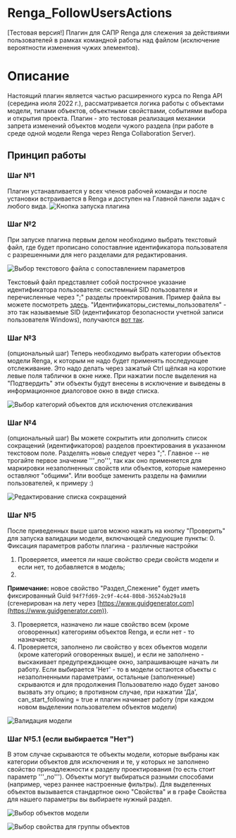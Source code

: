 # Renga_FollowUsersActions
[Тестовая версия!] Плагин для САПР Renga для слежения за действиями пользователей в рамках командной работы над файлом (исключение вероятности изменения чужих элементов).

# Описание
Настоящий плагин является частью расширенного курса по Renga API (середина июля 2022 г.), рассматривается логика работы с объектами модели, типами объектов, объектными свойствами, событиями выбора и открытия проекта. Плагин - это тестовая реализация механики запрета изменений объектов модели чужого раздела (при работе в среде одной модели Renga через Renga Collaboration Server).

## Принцип работы
### Шаг №1
Плагин устанавливается у всех членов рабочей команды и после установки встраивается в Renga и доступен на Главной панели задач с любого вида. 
![Кнопка запуска плагина](docs/image_1.png)

### Шаг №2
При запуске плагина первым делом необходимо выбрать текстовый файл, где будет прописано сопоставлние идентификатора пользователя с разрешенными для него разделами для редактирования.

![Выбор текстового файла с сопоставлением параметров](docs/image_2.png)

Текстовый файл представляет собой построчное указание идентификатора пользователя: системный SID пользователя и перечисленные через ";" разделы проектирования. Пример файла вы можете посмотреть [здесь](demo_materials/). 
"Идентификаторы_системы_пользователя" - это так называемые SID (идентификатор безопасности учетной записи пользователя Windows), получаются [вот так](https://winitpro.ru/index.php/2016/05/27/kak-uznat-sid-polzovatelya-po-imeni-i-naoborot/).

### Шаг №3
(опциональный шаг)
Теперь необходимо выбрать категории объектов модели Renga, к которым не надо будет применять последующее отслеживание. Это надо делать через зажатый Ctrl щёлкая на короткие левые поля таблички в окне ниже. При нажатии после выделения на "Подтвердить" эти объекты будут внесены в исключение и выведены в информационное диалоговое окно в виде списка.

![Выбор категорий объектов для исключения отслеживания](docs/image_3.png)

### Шаг №4
(опциональный шаг)
Вы можете сокрытить или дополнить список сокращений (идентификаторов) разделов проектирования в указанном текстовом поле. Разделять новые следует через ";". Главное -- не трогайте первое значение '''\_no''', так как оно применяется для маркировки незаполненных свойств или объектов, которые намеренно оставляют "общими".
Или вообще заменить разделы на фамилии пользователей, к примеру :)

![Редактирование списка сокращений](docs/image_4.png)

### Шаг №5
После приведенных выше шагов можно нажать на кнопку "Проверить" для запуска валидации модели, включающей следующие пункты:
0. Фиксация параметров работы плагина - различные настройки
1. Проверяется, имеется ли наше свойство среди свойств модели и если нет, то добавляется в модель;
2. 
**Примечание:** новое свойство "Раздел_Слежение" будет иметь фиксированный Guid ```94f7fd69-2c9f-4c44-80b8-36524ab29a18``` (сгенерирован на лету через [https://www.guidgenerator.com](https://www.guidgenerator.com)).

3. Проверяется, назначено ли наше свойство всем (кроме оговоренных) категориям объектов Renga, и если нет - то назначается;
4. Проверяется, заполнено ли свойство у всех объектов модели (кроме категорий оговоренных выше), и если не заполнено - выскакивает предупреждающее окно, запрашивающее начать ли работу. Если выбирается 'Нет' - то в модели остаются объекты с незаполненными параметрами, остальные (заполненные) скрываются и для продолжения Пользователю надо будет заново вызвать эту опцию; в противном случае, при нажатии 'Да', can_start_following = true и плагин начинает работу (при каждом новом выделении пользователем объектов модели)

![Валидация модели](docs/image_5.png)

### Шаг №5.1 (если выбирается "Нет")
В этом случае скрываются те объекты модели, которые выбраны как категории объектов для исключения и те, у которых не заполнено свойство принадлежности к разделу проектирования (то есть стоит параметр '''\_no'''). Объекты могут выбираться разными способами (например, через раннее настроенные фильтры). Для выделенных объектов вызывается стандартное окно "Свойства" и в графе Свойства для нашего параметры вы выбираете нужный раздел.

![Выбор объектов модели](docs/image_5_1_1.png)

![Выбор свойства для группы объектов](docs/image_5_1_2.png)


